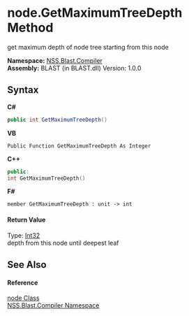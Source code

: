 # node.GetMaximumTreeDepth Method 
 

get maximum depth of node tree starting from this node

**Namespace:**&nbsp;<a href="26a25caa-f50b-92ad-f15c-dbb9db1493ae.md">NSS.Blast.Compiler</a><br />**Assembly:**&nbsp;BLAST (in BLAST.dll) Version: 1.0.0

## Syntax

**C#**<br />
``` C#
public int GetMaximumTreeDepth()
```

**VB**<br />
``` VB
Public Function GetMaximumTreeDepth As Integer
```

**C++**<br />
``` C++
public:
int GetMaximumTreeDepth()
```

**F#**<br />
``` F#
member GetMaximumTreeDepth : unit -> int 

```


#### Return Value
Type: <a href="https://docs.microsoft.com/dotnet/api/system.int32" target="_blank" rel="noopener noreferrer">Int32</a><br />depth from this node until deepest leaf

## See Also


#### Reference
<a href="7dc9b7e9-64ad-f224-ae1a-4e6639739f56.md">node Class</a><br /><a href="26a25caa-f50b-92ad-f15c-dbb9db1493ae.md">NSS.Blast.Compiler Namespace</a><br />